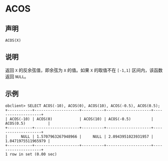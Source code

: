 ACOS 
=========================



声明 
-----------------------

```unknow
ACOS(X)
```



说明 
-----------------------

返回 `X` 的反余弦值，即余弦为 `X` 的值。如果 `X` 的取值不在 `[-1,1]` 区间内，该函数返回 `NULL`。

示例 
-----------------------

```unknow
obclient> SELECT ACOS(-10), ACOS(0), ACOS(10), ACOS(-0.5), ACOS(0.5);
+-----------+--------------------+----------+--------------------+--------------------+
| ACOS(-10) | ACOS(0)            | ACOS(10) | ACOS(-0.5)         | ACOS(0.5)          |
+-----------+--------------------+----------+--------------------+--------------------+
|      NULL | 1.5707963267948966 |     NULL | 2.0943951023931957 | 1.0471975511965979 |
+-----------+--------------------+----------+--------------------+--------------------+
1 row in set (0.00 sec)
```


